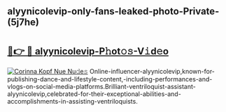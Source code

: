 ## alyynicolevip-only-fans​-leaked-photo​-Private-(5j7he)


# <h2><a href="https://mediaupload.pro?title=alyynicolevip&ref=git">🔗👉 🔴 alyynicolevip-P𝚑ot𝚘𝚜-V𝚒d𝚎o</a></h2>

[![Corinna Kopf Nue Nu𝚍e𝚜](https://i.imgur.com/0qMVB7G.gif)](https://mediaupload.pro?title=alyynicolevip&ref=git)
Online-influencer-alyynicolevip,known-for-publishing-dance-and-lifestyle-content,-including-performances-and-vlogs-on-social-media-platforms.Brilliant-ventriloquist-assistant-alyynicolevip,celebrated-for-their-exceptional-abilities-and-accomplishments-in-assisting-ventriloquists.  